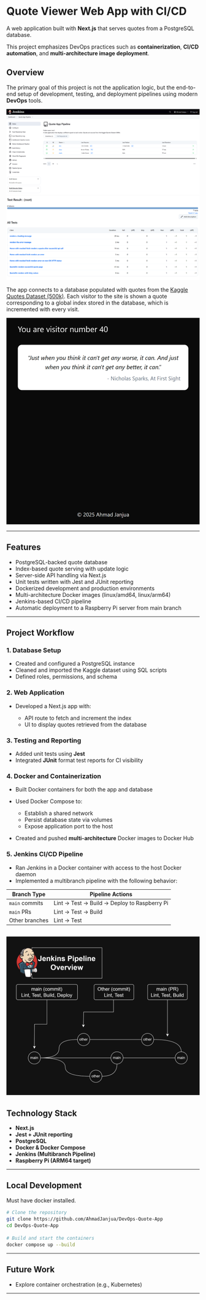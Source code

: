 # Quote Viewer Web App with CI/CD

A web application built with **Next.js** that serves quotes from a PostgreSQL database.

This project emphasizes DevOps practices such as **containerization**, **CI/CD automation**, and **multi-architecture image deployment**.

## Overview

The primary goal of this project is not the application logic, but the end-to-end setup of development, testing, and deployment pipelines using modern **DevOps** tools.

![alt text](docs/jenkins.png)
![alt text](docs/tests.png)

The app connects to a database populated with quotes from the [Kaggle Quotes Dataset (500k)](https://www.kaggle.com/datasets/manann/quotes-500k).
Each visitor to the site is shown a quote corresponding to a global index stored in the database, which is incremented with every visit.

![alt text](docs/website.png)

---

## Features

* PostgreSQL-backed quote database
* Index-based quote serving with update logic
* Server-side API handling via Next.js
* Unit tests written with Jest and JUnit reporting
* Dockerized development and production environments
* Multi-architecture Docker images (linux/amd64, linux/arm64)
* Jenkins-based CI/CD pipeline
* Automatic deployment to a Raspberry Pi server from main branch

---

## Project Workflow

### 1. Database Setup

* Created and configured a PostgreSQL instance
* Cleaned and imported the Kaggle dataset using SQL scripts
* Defined roles, permissions, and schema

### 2. Web Application

* Developed a Next.js app with:

  * API route to fetch and increment the index
  * UI to display quotes retrieved from the database

### 3. Testing and Reporting

* Added unit tests using **Jest**
* Integrated **JUnit** format test reports for CI visibility

### 4. Docker and Containerization

* Built Docker containers for both the app and database
* Used Docker Compose to:

  * Establish a shared network
  * Persist database state via volumes
  * Expose application port to the host
* Created and pushed **multi-architecture** Docker images to Docker Hub

### 5. Jenkins CI/CD Pipeline

* Ran Jenkins in a Docker container with access to the host Docker daemon
* Implemented a multibranch pipeline with the following behavior:

| Branch Type    | Pipeline Actions                             |
| -------------- | -------------------------------------------- |
| `main` commits | Lint → Test → Build → Deploy to Raspberry Pi |
| `main` PRs     | Lint → Test → Build                          |
| Other branches | Lint → Test                                  |
![alt text](docs/automation.jpg)
---

## Technology Stack

* **Next.js**
* **Jest + JUnit reporting**
* **PostgreSQL**
* **Docker & Docker Compose**
* **Jenkins (Multibranch Pipeline)**
* **Raspberry Pi (ARM64 target)**

---

## Local Development

Must have docker installed.

```bash
# Clone the repository
git clone https://github.com/AhmadJanjua/DevOps-Quote-App
cd DevOps-Quote-App

# Build and start the containers
docker compose up --build
```

---

## Future Work
* Explore container orchestration (e.g., Kubernetes)

---
